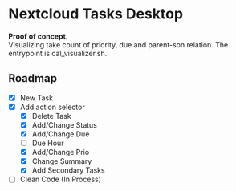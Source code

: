 # Nextcloud Tasks Desktop
**Proof of concept.**<br />
Visualizing take count of priority, due and parent-son relation.
The entrypoint is cal_visualizer.sh.

## Roadmap
- [x] New Task
- [x] Add action selector
  - [x] Delete Task
  - [x] Add/Change Status
  - [x] Add/Change Due
  - [ ] Due Hour
  - [x] Add/Change Prio
  - [x] Change Summary
  - [x] Add Secondary Tasks

- [ ] Clean Code (In Process)
